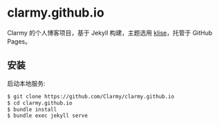 # clarmy.github.io
Clarmy 的个人博客项目，基于 Jekyll 构建，主题选用 [klise](https://github.com/piharpi/jekyll-klise)，托管于 GitHub Pages。

## 安装

启动本地服务:

```bash
$ git clone https://github.com/Clarmy/clarmy.github.io
$ cd clarmy.github.io
$ bundle install
$ bundle exec jekyll serve
```